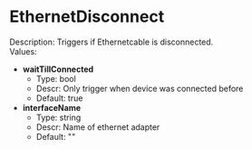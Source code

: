 # EthernetDisconnect
Description: Triggers if Ethernetcable is disconnected.  
Values:
- **waitTillConnected**
	- Type: bool
	- Descr: Only trigger when device was connected before
	- Default: true
- **interfaceName**
	- Type: string
	- Descr: Name of ethernet adapter
	- Default: ""

